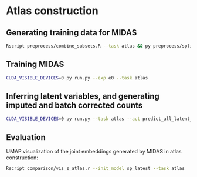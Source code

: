 # Atlas construction

## Generating training data for MIDAS

```bash
Rscript preprocess/combine_subsets.R --task atlas && py preprocess/split_mat.py --task atlas &
```

## Training MIDAS

```bash
CUDA_VISIBLE_DEVICES=0 py run.py --exp e0 --task atlas
```

## Inferring latent variables, and generating imputed and batch corrected counts

```bash
CUDA_VISIBLE_DEVICES=0 py run.py --task atlas --act predict_all_latent_bc --init_model sp_latest &
```

## Evaluation

UMAP visualization of the joint embeddings generated by MIDAS in atlas construction:

```bash
Rscript comparison/vis_z_atlas.r --init_model sp_latest --task atlas 
```
